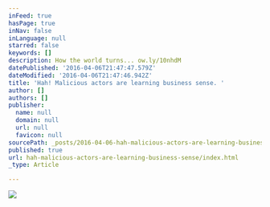 ```yaml
---
inFeed: true
hasPage: true
inNav: false
inLanguage: null
starred: false
keywords: []
description: How the world turns... ow.ly/10nhdM
datePublished: '2016-04-06T21:47:47.579Z'
dateModified: '2016-04-06T21:47:46.942Z'
title: 'Hah! Malicious actors are learning business sense. '
author: []
authors: []
publisher:
  name: null
  domain: null
  url: null
  favicon: null
sourcePath: _posts/2016-04-06-hah-malicious-actors-are-learning-business-sense.md
published: true
url: hah-malicious-actors-are-learning-business-sense/index.html
_type: Article

---
```

![](https://the-grid-user-content.s3-us-west-2.amazonaws.com/fda406ce-cece-40e4-bf97-8ee84bd22fe8.jpg)